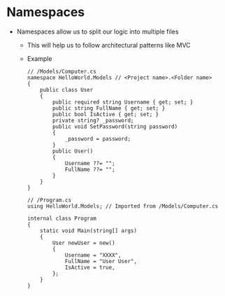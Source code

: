 # Namespaces

-   Namespaces allow us to split our logic into multiple files

    -   This will help us to follow architectural patterns like MVC
    -   Example

        ```CSHARP
        // /Models/Computer.cs
        namespace HelloWorld.Models // <Project name>.<Folder name>
        {
            public class User
            {
                public required string Username { get; set; }
                public string FullName { get; set; }
                public bool IsActive { get; set; }
                private string? _password;
                public void SetPassword(string password)
                {
                    _password = password;
                }
                public User()
                {
                    Username ??= "";
                    FullName ??= "";
                }
            }
        }
        ```

        ```CSHARP
        // /Program.cs
        using HelloWorld.Models; // Imported from /Models/Computer.cs

        internal class Program
        {
            static void Main(string[] args)
            {
                User newUser = new()
                {
                    Username = "XXXX",
                    FullName = "User User",
                    IsActive = true,
                };
            }
        }
        ```
